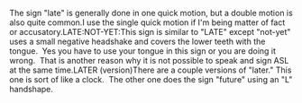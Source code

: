 The sign "late" is generally done in one quick motion, but a double motion is 
also quite common.I use the single quick motion if I'm being matter of fact or accusatory.LATE:NOT-YET:This sign is similar to "LATE" except
"not-yet" uses a small negative headshake and covers the lower teeth
with the tongue.  Yes you have to use your tongue in this sign or you are
doing it wrong.  That is another reason why it is not possible to speak
and sign ASL at the same time.LATER (version)There are a couple versions of "later." This one is sort of like a clock.  
The other one does the sign "future" using an "L" handshape.